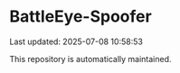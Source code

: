 # BattleEye-Spoofer

Last updated: 2025-07-08 10:58:53

This repository is automatically maintained.
